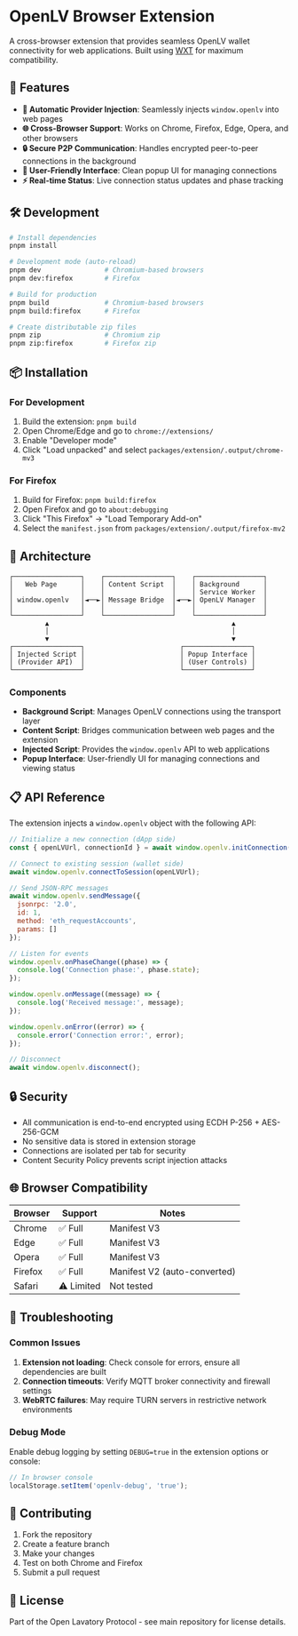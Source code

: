 # OpenLV Browser Extension

A cross-browser extension that provides seamless OpenLV wallet connectivity for web applications. Built using [WXT](https://wxt.dev/) for maximum compatibility.

## 🌟 Features

- **🔗 Automatic Provider Injection**: Seamlessly injects `window.openlv` into web pages
- **🌐 Cross-Browser Support**: Works on Chrome, Firefox, Edge, Opera, and other browsers
- **🔒 Secure P2P Communication**: Handles encrypted peer-to-peer connections in the background
- **📱 User-Friendly Interface**: Clean popup UI for managing connections
- **⚡ Real-time Status**: Live connection status updates and phase tracking

## 🛠️ Development

```bash
# Install dependencies
pnpm install

# Development mode (auto-reload)
pnpm dev                # Chromium-based browsers
pnpm dev:firefox        # Firefox

# Build for production
pnpm build              # Chromium-based browsers
pnpm build:firefox      # Firefox

# Create distributable zip files
pnpm zip                # Chromium zip
pnpm zip:firefox        # Firefox zip
```

## 📦 Installation

### For Development

1. Build the extension: `pnpm build`
2. Open Chrome/Edge and go to `chrome://extensions/`
3. Enable "Developer mode"
4. Click "Load unpacked" and select `packages/extension/.output/chrome-mv3`

### For Firefox

1. Build for Firefox: `pnpm build:firefox`
2. Open Firefox and go to `about:debugging`
3. Click "This Firefox" → "Load Temporary Add-on"
4. Select the `manifest.json` from `packages/extension/.output/firefox-mv2`

## 🔧 Architecture

```
┌─────────────────┐    ┌─────────────────┐    ┌─────────────────┐
│   Web Page      │    │ Content Script  │    │ Background      │
│                 │    │                 │    │ Service Worker  │
│ window.openlv   │◄──►│ Message Bridge  │◄──►│ OpenLV Manager  │
│                 │    │                 │    │                 │
└─────────────────┘    └─────────────────┘    └─────────────────┘
         ▲                                              ▲
         │                                              │
         ▼                                              ▼
┌─────────────────┐                        ┌─────────────────┐
│ Injected Script │                        │ Popup Interface │
│ (Provider API)  │                        │ (User Controls) │
└─────────────────┘                        └─────────────────┘
```

### Components

- **Background Script**: Manages OpenLV connections using the transport layer
- **Content Script**: Bridges communication between web pages and the extension
- **Injected Script**: Provides the `window.openlv` API to web applications
- **Popup Interface**: User-friendly UI for managing connections and viewing status

## 📋 API Reference

The extension injects a `window.openlv` object with the following API:

```javascript
// Initialize a new connection (dApp side)
const { openLVUrl, connectionId } = await window.openlv.initConnection();

// Connect to existing session (wallet side)
await window.openlv.connectToSession(openLVUrl);

// Send JSON-RPC messages
await window.openlv.sendMessage({
  jsonrpc: '2.0',
  id: 1,
  method: 'eth_requestAccounts',
  params: []
});

// Listen for events
window.openlv.onPhaseChange((phase) => {
  console.log('Connection phase:', phase.state);
});

window.openlv.onMessage((message) => {
  console.log('Received message:', message);
});

window.openlv.onError((error) => {
  console.error('Connection error:', error);
});

// Disconnect
await window.openlv.disconnect();
```

## 🔒 Security

- All communication is end-to-end encrypted using ECDH P-256 + AES-256-GCM
- No sensitive data is stored in extension storage
- Connections are isolated per tab for security
- Content Security Policy prevents script injection attacks

## 🌐 Browser Compatibility

| Browser | Support | Notes |
|---------|---------|-------|
| Chrome | ✅ Full | Manifest V3 |
| Edge | ✅ Full | Manifest V3 |
| Opera | ✅ Full | Manifest V3 |
| Firefox | ✅ Full | Manifest V2 (auto-converted) |
| Safari | ⚠️ Limited | Not tested |

## 🐛 Troubleshooting

### Common Issues

1. **Extension not loading**: Check console for errors, ensure all dependencies are built
2. **Connection timeouts**: Verify MQTT broker connectivity and firewall settings
3. **WebRTC failures**: May require TURN servers in restrictive network environments

### Debug Mode

Enable debug logging by setting `DEBUG=true` in the extension options or console:

```javascript
// In browser console
localStorage.setItem('openlv-debug', 'true');
```

## 🤝 Contributing

1. Fork the repository
2. Create a feature branch
3. Make your changes
4. Test on both Chrome and Firefox
5. Submit a pull request

## 📄 License

Part of the Open Lavatory Protocol - see main repository for license details.
